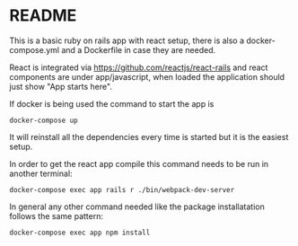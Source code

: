 # README

This is a basic ruby on rails app with react setup, there is also a docker-compose.yml and a Dockerfile in case they are needed.

React is integrated via https://github.com/reactjs/react-rails and react components are under app/javascript, when loaded the application should just show "App starts here".

If docker is being used the command to start the app is

`
docker-compose up
`

It will reinstall all the dependencies every time is started but it is the easiest setup.

In order to get the react app compile this command needs to be run in another terminal:

`
docker-compose exec app rails r ./bin/webpack-dev-server
`

In general any other command needed like the package installatation follows the same pattern:

`
docker-compose exec app npm install
`